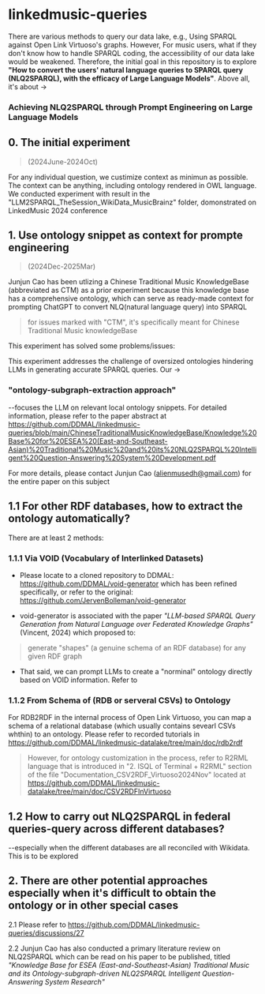 # linkedmusic-queries
There are various methods to query our data lake, e.g., Using SPARQL against Open Link Virtuoso's graphs. However, For music users, what if they don't know how to handle SPARQL coding, the accessibility of our data lake would be weakened. Therefore, the initial goal in this repository is to explore **"How to convert the users' natural language queries to SPARQL query (NLQ2SPARQL), with the efficacy of Large Language Models"**. Above all, it's about ->

### Achieving NLQ2SPARQL through Prompt Engineering on Large Language Models

## 0. The initial experiment 
> (2024June-2024Oct)

For any individual question, we custimize context as minimun as possible. The context can be anything, including ontology rendered in OWL language. We conducted experiment with result in the "LLM2SPARQL_TheSession_WikiData_MusicBrainz" folder, domonstrated on LinkedMusic 2024 conference

## 1. Use ontology snippet as context for prompte engineering 
> (2024Dec-2025Mar)

Junjun Cao has been utlizing a Chinese Traditional Music KnowledgeBase (abbreviated as CTM) as a prior experiment because this knowledge base has a comprehensive ontology, which can serve as ready-made context for prompting ChatGPT to convert NLQ(natural language query) into SPARQL
> for issues marked with "CTM", it's specifically meant for Chinese Traditional Music knowledgeBase

This experiment has solved some problems/issues:

This experiment addresses the challenge of oversized ontologies hindering LLMs in generating accurate SPARQL queries. Our ->

### "ontology-subgraph-extraction approach"

--focuses the LLM on relevant local ontology snippets. For detailed information, please refer to the paper abstract at https://github.com/DDMAL/linkedmusic-queries/blob/main/ChineseTraditionalMusicKnowledgeBase/Knowledge%20Base%20for%20ESEA%20(East-and-Southeast-Asian)%20Traditional%20Music%20and%20its%20NLQ2SPARQL%20Intelligent%20Question-Answering%20System%20Development.pdf

For more details, please contact Junjun Cao (alienmusedh@gmail.com) for the entire paper on this subject

## 1.1 For other RDF databases, how to extract the ontology automatically?
There are at least 2 methods:

### 1.1.1 Via VOID (Vocabulary of Interlinked Datasets)
- Please locate to a cloned repository to DDMAL: https://github.com/DDMAL/void-generator which has been refined specifically, or refer to the original: https://github.com/JervenBolleman/void-generator

- void-generator is associated with the paper _"LLM-based SPARQL Query Generation from Natural Language over Federated Knowledge Graphs"_(Vincent, 2024) which proposed to:

> generate "shapes" (a genuine schema of an RDF database) for any given RDF graph

- That said, we can prompt LLMs to create a "norminal" ontology directly based on VOID information. Refer to

### 1.1.2 From Schema of (RDB or serveral CSVs) to Ontology
For RDB2RDF in the internal process of Open Link Virtuoso, you can map a schema of a relational database (which usually contains sevearl CSVs whthin) to an ontology. Please refer to recorded tutorials in https://github.com/DDMAL/linkedmusic-datalake/tree/main/doc/rdb2rdf
> However, for ontology customization in the process, refer to R2RML language that is introduced in "2. ISQL of Terminal + R2RML" section of the file "Documentation_CSV2RDF_Virtuoso2024Nov" located at https://github.com/DDMAL/linkedmusic-datalake/tree/main/doc/CSV2RDFInVirtuoso

## 1.2 How to carry out NLQ2SPARQL in federal queries-query across different databases?
--especially when the different databases are all reconciled with Wikidata. This is to be explored

## 2. There are other potential approaches especially when it's difficult to obtain the ontology or in other special cases
2.1 Please refer to https://github.com/DDMAL/linkedmusic-queries/discussions/27

2.2 Junjun Cao has also conducted a primary literature review on NLQ2SPARQL which can be read on his paper to be published, titled _"Knowledge Base for ESEA (East-and-Southeast-Asian) Traditional Music and its Ontology-subgraph-driven NLQ2SPARQL Intelligent Question-Answering System Research"_
